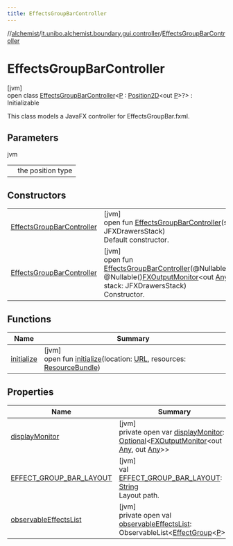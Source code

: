 ```yaml
---
title: EffectsGroupBarController
---
```

//[alchemist](../../../index.html)/[it.unibo.alchemist.boundary.gui.controller](../index.html)/[EffectsGroupBarController](index.html)



# EffectsGroupBarController



[jvm]\
open class [EffectsGroupBarController](index.html)<[P](index.html) : [Position2D](../../it.unibo.alchemist.model.interfaces/-position2-d/index.html)<out [P](../../it.unibo.alchemist.boundary.gui.effects.json/-effect-serializer/effect-from-file.html)>?> : Initializable

This class models a JavaFX controller for EffectsGroupBar.fxml.



## Parameters


jvm

| | |
|---|---|
| <P> | the position type |



## Constructors


| | |
|---|---|
| [EffectsGroupBarController](-effects-group-bar-controller.html) | [jvm]<br>open fun [EffectsGroupBarController](-effects-group-bar-controller.html)(stack: JFXDrawersStack)<br>Default constructor. |
| [EffectsGroupBarController](-effects-group-bar-controller.html) | [jvm]<br>open fun [EffectsGroupBarController](-effects-group-bar-controller.html)(@Nullable()displayMonitor: @Nullable()[FXOutputMonitor](../../it.unibo.alchemist.boundary.interfaces/-f-x-output-monitor/index.html)<out [Any](https://kotlinlang.org/api/latest/jvm/stdlib/kotlin/-any/index.html), out [Any](https://kotlinlang.org/api/latest/jvm/stdlib/kotlin/-any/index.html)>, stack: JFXDrawersStack)<br>Constructor. |


## Functions


| Name | Summary |
|---|---|
| [initialize](initialize.html) | [jvm]<br>open fun [initialize](initialize.html)(location: [URL](https://docs.oracle.com/javase/8/docs/api/java/net/URL.html), resources: [ResourceBundle](https://docs.oracle.com/javase/8/docs/api/java/util/ResourceBundle.html)) |


## Properties


| Name | Summary |
|---|---|
| [displayMonitor](display-monitor.html) | [jvm]<br>private open var [displayMonitor](display-monitor.html): [Optional](https://docs.oracle.com/javase/8/docs/api/java/util/Optional.html)<[FXOutputMonitor](../../it.unibo.alchemist.boundary.interfaces/-f-x-output-monitor/index.html)<out [Any](https://kotlinlang.org/api/latest/jvm/stdlib/kotlin/-any/index.html), out [Any](https://kotlinlang.org/api/latest/jvm/stdlib/kotlin/-any/index.html)>> |
| [EFFECT_GROUP_BAR_LAYOUT](-e-f-f-e-c-t_-g-r-o-u-p_-b-a-r_-l-a-y-o-u-t.html) | [jvm]<br>val [EFFECT_GROUP_BAR_LAYOUT](-e-f-f-e-c-t_-g-r-o-u-p_-b-a-r_-l-a-y-o-u-t.html): [String](https://docs.oracle.com/javase/8/docs/api/java/lang/String.html)<br>Layout path. |
| [observableEffectsList](observable-effects-list.html) | [jvm]<br>private open val [observableEffectsList](observable-effects-list.html): ObservableList<[EffectGroup](../../it.unibo.alchemist.boundary.gui.effects/-effect-group/index.html)<[P](../../it.unibo.alchemist.boundary.gui.effects.json/-effect-serializer/effect-from-file.html)>> |

